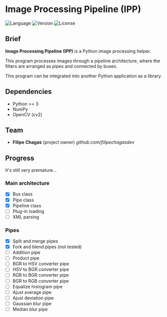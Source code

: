 # Image Processing Pipeline (IPP)

![Language](https://img.shields.io/badge/Language-Python3-blue)
![Version](https://img.shields.io/badge/Version-v0.1.1-green)
![License](https://img.shields.io/badge/License-MIT-blue)

## Brief
**Image Processing Pipeline (IPP)** is a Python image processing helper.

This program processes images through a pipeline architecture, where the filters are arranged as pipes and connected by buses.

This program can be integrated into another Python application as a library.

## Dependencies
* Python >= 3
* NumPy
* OpenCV (cv2)

## Team
* **Filipe Chagas** (project owner) *github.com/filipechagasdev*
  
## Progress
It's still very premature...

### Main architecture
* [x] Bus class
* [x] Pipe class
* [x] Pipeline class
* [ ] Plug-in loading
* [ ] XML parsing

### Pipes
* [x] Split and merge pipes
* [x] Fork and blend pipes (not tested)    
* [ ] Addition pipe
* [ ] Product pipe
* [ ] BGR to HSV converter pipe
* [ ] HSV to BGR converter pipe
* [ ] RGB to BGR converter pipe
* [ ] BGR to RGB converter pipe
* [ ] Equalize histogram pipe
* [ ] Ajust average pipe
* [ ] Ajust deviation pipe
* [ ] Gaussian blur pipe
* [ ] Median blur pipe